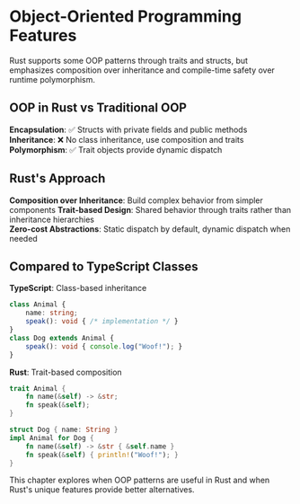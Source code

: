 # Object-Oriented Programming Features

<!-- Old link, do not remove -->

<a id="object-oriented-programming-features-of-rust"></a>

Rust supports some OOP patterns through traits and structs, but emphasizes composition over inheritance and compile-time safety over runtime polymorphism.

## OOP in Rust vs Traditional OOP

**Encapsulation**: ✅ Structs with private fields and public methods
**Inheritance**: ❌ No class inheritance, use composition and traits
**Polymorphism**: ✅ Trait objects provide dynamic dispatch

## Rust's Approach

**Composition over Inheritance**: Build complex behavior from simpler components
**Trait-based Design**: Shared behavior through traits rather than inheritance hierarchies  
**Zero-cost Abstractions**: Static dispatch by default, dynamic dispatch when needed

## Compared to TypeScript Classes

**TypeScript**: Class-based inheritance
```typescript
class Animal {
    name: string;
    speak(): void { /* implementation */ }
}
class Dog extends Animal {
    speak(): void { console.log("Woof!"); }
}
```

**Rust**: Trait-based composition
```rust
trait Animal {
    fn name(&self) -> &str;
    fn speak(&self);
}

struct Dog { name: String }
impl Animal for Dog {
    fn name(&self) -> &str { &self.name }
    fn speak(&self) { println!("Woof!"); }
}
```

This chapter explores when OOP patterns are useful in Rust and when Rust's unique features provide better alternatives.
